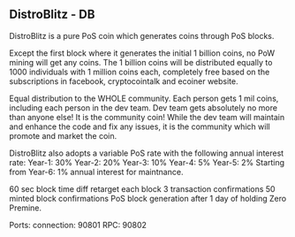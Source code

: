 
DistroBlitz - DB
----------------

DistroBlitz is a pure PoS coin which generates coins through PoS blocks.

Except the first block where it generates the initial 1 billion coins, no PoW mining will get any coins. The 1 billion coins will be distributed equally to 1000 individuals with 1 million coins each, completely free based on the subscriptions in facebook, cryptocointalk and ecoiner website.

Equal distribution to the WHOLE community. Each person gets 1 mil coins, including each person in the dev team. Dev team gets absolutely no more than anyone else! It is the community coin! While the dev team will maintain and enhance the code and fix any issues, it is the community which will promote and market the coin.

DistroBlitz also adopts a variable PoS rate with the following annual interest rate: 
Year-1: 30%
Year-2: 20%
Year-3: 10%
Year-4: 5%
Year-5: 2%
Starting from Year-6: 1% annual interest for maintnance.

60 sec block time
diff retarget each block
3 transaction confirmations
50 minted block confirmations
PoS block generation after 1 day of holding
Zero Premine.

Ports: connection: 90801 RPC: 90802
